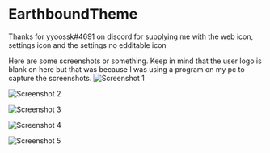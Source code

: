 # EarthboundTheme

Thanks for yyoossk#4691 on discord for supplying me with the web icon, settings icon and the settings no edditable icon


Here are some screenshots or something. Keep in mind that the user logo is blank on here but that was because I was using a program on my pc to capture the screenshots. 
![Screenshot 1](https://i.imgur.com/CHDrPLC.png)

![Screenshot 2](https://i.imgur.com/I3hRP01.png)

![Screenshot 3](https://i.imgur.com/Y7l1U8i.png)

![Screenshot 4](https://i.imgur.com/nXydg5H.png)

![Screenshot 5](https://i.imgur.com/XP3hj4V.png)
